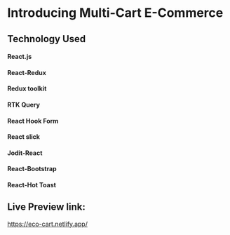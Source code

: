 # Introducing Multi-Cart E-Commerce


## Technology Used

#### React.js
#### React-Redux
#### Redux toolkit
#### RTK Query
#### React Hook Form
#### React slick
#### Jodit-React
#### React-Bootstrap
#### React-Hot Toast


## Live Preview link: 

https://eco-cart.netlify.app/

